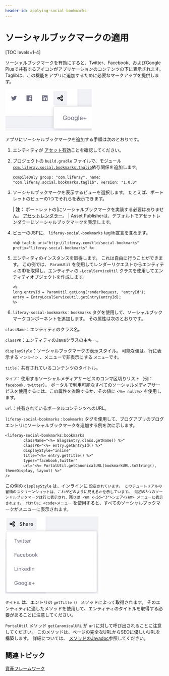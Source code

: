 ```yaml
---
header-id: applying-social-bookmarks
---
```


# ソーシャルブックマークの適用

[TOC levels=1-4]

ソーシャルブックマークを有効にすると、Twitter、Facebook、およびGoogle Plusで共有するアイコンがアプリケーションのコンテンツの下に表示されます。 Taglibは、この機能をアプリに追加するために必要なマークアップを提供します。

![図1：組み込みのブログポートレットでソーシャルブックマークが有効になっている](../../../images/social-bookmarks-inline.png)

アプリにソーシャルブックマークを追加する手順は次のとおりです。

1.  エンティティが [アセット有効](/docs/7-1/tutorials/-/knowledge_base/t/asset-framework)ことを確認してください。

2.  プロジェクトの `build.gradle` ファイルで、モジュール [`com.liferay.social.bookmarks.taglib`](https://repository.liferay.com/nexus/content/repositories/liferay-public-releases/com/liferay/com.liferay.social.bookmarks.taglib/)依存関係を追加します。
   
        compileOnly group: "com.liferay", name: "com.liferay.social.bookmarks.taglib", version: "1.0.0"

3.  ソーシャルブックマークを表示するビューを選択します。 たとえば、ポートレットのビューの1つでそれらを表示できます。

    | **注：** ポートレットの|にソーシャルブックマークを実装する必要はありません。 [アセットレンダラー](/docs/7-1/tutorials/-/knowledge_base/t/rendering-an-asset)。 | Asset Publisherは、デフォルトでアセットレンダラーにソーシャルブックマークを表示します。

4.  ビューのJSPに、 `liferay-social-bookmarks` taglib宣言を含めます。
   
        <%@ taglib uri="http://liferay.com/tld/social-bookmarks" prefix="liferay-social-bookmarks" %>

5.  エンティティのインスタンスを取得します。 これは自由に行うことができます。 この例では、 `ParamUtil` を使用してレンダーリクエストからエンティティのIDを取得し、エンティティの `-LocalServiceUtil` クラスを使用してエンティティオブジェクトを作成します。
   
        <%
        long entryId = ParamUtil.getLong(renderRequest, "entryId");
        entry = EntryLocalServiceUtil.getEntry(entryId);
        %>

6.  `liferay-social-bookmarks：bookmarks` タグを使用して、ソーシャルブックマークコンポーネントを追加します。 その属性は次のとおりです。

`className`：エンティティのクラス名。

`classPK`：エンティティのJavaクラスの主キー。

`displayStyle`：ソーシャルブックマークの表示スタイル。 可能な値は、行</code>に表示する `インライン` 、メニューで非表示にする `メニュー`です。

`title`：共有されているコンテンツのタイトル。

`タイプ`：使用するソーシャルメディアサービスのコンマ区切りリスト（例： `facebook、twitter`）。 ポータルで利用可能なすべてのソーシャルメディアサービスを使用するには、この属性を省略するか、その値に `<％= null％>` を使用します。

`url`：共有されているポータルコンテンツへのURL。

`liferay-social-bookmarks：bookmarks` タグを使用して、ブログアプリのブログエントリにソーシャルブックマークを追加する例を次に示します。

    <liferay-social-bookmarks:bookmarks
            className="<%= BlogsEntry.class.getName() %>"
            classPK="<%= entry.getEntryId() %>"
            displayStyle="inline"
            title="<%= entry.getTitle() %>"
            types="facebook,twitter"
            url="<%= PortalUtil.getCanonicalURL(bookmarkURL.toString(), themeDisplay, layout) %>"
    />

この例の `displayStyle` は、インライン</code>に `設定されています。 このチュートリアルの冒頭のスクリーンショットは、これがどのように見えるかを示しています。 最初の3つのソーシャルブックマークは行に表示され、残りは <em x-id="3">シェア</em> メニューに表示されます。 代わりに <code>メニュー` を使用すると、すべてのソーシャルブックマークがメニューに表示されます。

![図2： <code>displayStyle</code> を <code>menu</code>設定すると、ソーシャルブックマークはすべて* Share *メニューに表示されます。](../../../images/social-bookmarks-menu.png)

`タイトル` は、エントリの `getTitle（）` メソッドによって取得されます。 そのエンティティに適したメソッドを使用して、エンティティのタイトルを取得する必要があることに注意してください。

`PortalUtil` メソッド `getCanonicalURL` が `url`に対して呼び出されることに注意してください。 このメソッドは、ページの完全なURLからSEOに優しいURLを構築します。 詳細については、 [メソッドのJavadoc](@platform-ref@/7.1-latest/javadocs/portal-kernel/com/liferay/portal/kernel/util/PortalUtil.html#getCanonicalURL-java.lang.String-com.liferay.portal.kernel.theme.ThemeDisplay-com.liferay.portal.kernel.model.Layout-)参照してください。

## 関連トピック

[資産フレームワーク](/docs/7-1/tutorials/-/knowledge_base/t/asset-framework)

